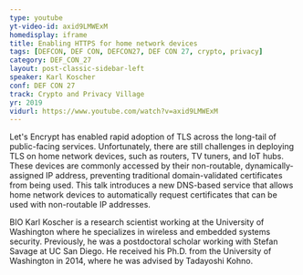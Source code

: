 ```yaml
---
type: youtube
yt-video-id: axid9LMWExM
homedisplay: iframe
title: Enabling HTTPS for home network devices
tags: [DEFCON, DEF CON, DEFCON27, DEF CON 27, crypto, privacy]
category: DEF_CON_27
layout: post-classic-sidebar-left
speaker: Karl Koscher
conf: DEF CON 27
track: Crypto and Privacy Village
yr: 2019
vidurl: https://www.youtube.com/watch?v=axid9LMWExM
---
```

Let's Encrypt has enabled rapid adoption of TLS across the long-tail of public-facing services. Unfortunately, there are still challenges in deploying TLS on home network devices, such as routers, TV tuners, and IoT hubs. These devices are commonly accessed by their non-routable, dynamically-assigned IP address, preventing traditional domain-validated certificates from being used. This talk introduces a new DNS-based service that allows home network devices to automatically request certificates that can be used with non-routable IP addresses.

BIO
Karl Koscher is a research scientist working at the University of Washington where he specializes in wireless and embedded systems security. Previously, he was a postdoctoral scholar working with Stefan Savage at UC San Diego. He received his Ph.D. from the University of Washington in 2014, where he was advised by Tadayoshi Kohno.
